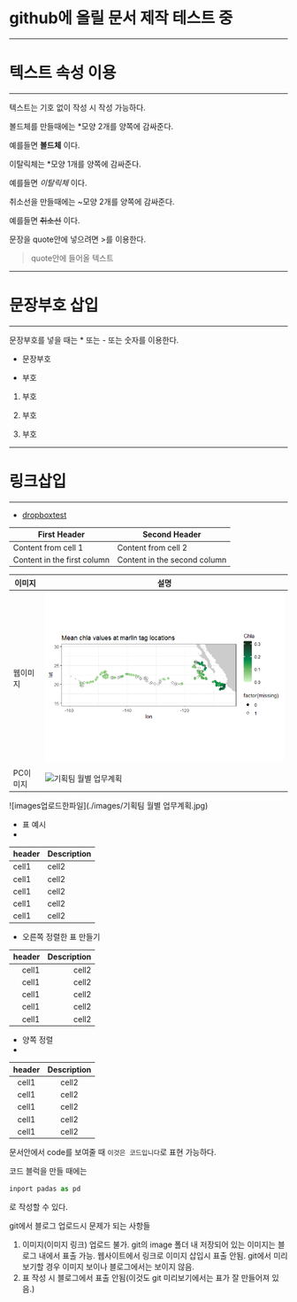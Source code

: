 <!--HEADING-->

# github에 올릴 문서 제작 테스트 중

<!--line-->
---
# 텍스트 속성 이용
---
<!--텍스트 속성 이용-->

텍스트는 기호 없이 작성 시 작성 가능하다.

볼드체를 만들때에는 \*모양 2개를 양쪽에 감싸준다.

예를들면 **볼드체** 이다.

이탈릭체는 \*모양 1개를 양쪽에 감싸준다.

예를들면 *이탈릭체* 이다.

취소선을 만들때에는 ~모양 2개를 양쪽에 감싸준다.

예를들면 ~~취소선~~ 이다.

문장을 quote안에 넣으려면 >를 이용한다.

> quote안에 들어올 텍스트

---
# 문장부호 삽입
---
문장부호를 넣을 때는 \* 또는 - 또는 숫자를 이용한다.

- 문장부호
* 부호
1. 부호
2) 부호
3. 부호

---
# 링크삽입
---

<!--링크 삽입-->

- [dropboxtest](https://paper.dropbox.com/doc/2021.04.08--BIwSkR61tBwpoThD_BsQRC8xAg-e2y6gqlg27PnbWfn9Kwd6)

<!--이미지 삽입-->


First Header | Second Header
------------ | -------------
Content from cell 1 | Content from cell 2
Content in the first column | Content in the second column




이미지|설명                                                                       
------|-------------------------------------------------------------------------- 
웹이미지|![이미지 예시](https://github.com/seadatalab/sealab/raw/master/tysong/use_xtractomatic_files/figure-gfm/unnamed-chunk-11-1.png) 
PC이미지 |![기획팀 월별 업무계획](https://user-images.githubusercontent.com/82485659/114659226-2a612c80-9d2e-11eb-8643-4f528c837b77.jpg)
![images업로드한파일](./images/기획팀 월별 업무계획.jpg)



<!--표 삽입-->

- 표 예시
- 
| header | Description |
| ------ | ----------- |
| cell1 | cell2 |
| cell1 | cell2 |
| cell1 | cell2 |
| cell1 | cell2 |
| cell1 | cell2 |

<!--표에서 정렬-->

- 오른쪽 정렬한 표 만들기


| header | Description |
| -----: | ----------: |
|  cell1 |       cell2 |
|  cell1 |       cell2 |
|  cell1 |       cell2 |
|  cell1 |       cell2 |
|  cell1 |       cell2 |

- 양쪽 정렬
- 
|header|Description|
|:--:|:--:|
|cell1|cell2|
|cell1|cell2|
|cell1|cell2|
|cell1|cell2|
|cell1|cell2|

<!--문서 안에서 code 보여주기-->

문서안에서 code를 보여줄 때 `이것은 코드입니다`로 표현 가능하다.

코드 블럭을 만들 때에는

```py
inport padas as pd
```

로 작성할 수 있다.


git에서 블로그 업로드시 문제가 되는 사항들
1. 이미지(이미지 링크) 업로드 불가. git의 image 폴더 내 저장되어 있는 이미지는 블로그 내에서 표출 가능. 웹사이트에서 링크로 이미지 삽입시 표출 안됨. git에서 미리보기할 경우 이미지 보이나 블로그에서는 보이지 않음.
2. 표 작성 시 블로그에서 표출 안됨(이것도 git 미리보기에서는 표가 잘 만들어져 있음.)
